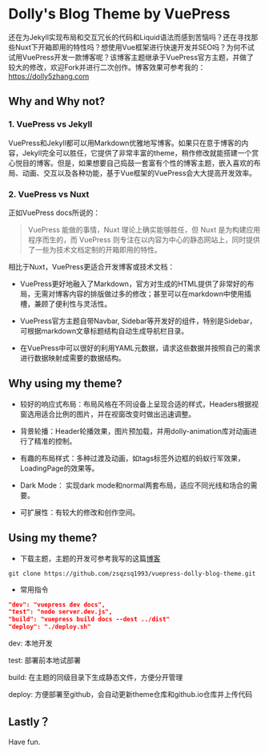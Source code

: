 # Dolly's Blog Theme by VuePress

还在为Jekyll实现布局和交互冗长的代码和Liquid语法而感到苦恼吗？还在寻找那些Nuxt下开箱即用的特性吗？想使用Vue框架进行快速开发并SEO吗？为何不试试用VuePress开发一款博客呢？该博客主题继承于VuePress官方主题，并做了较大的修改，欢迎Fork并进行二次创作。博客效果可参考我的：https://dolly5zhang.com	

## Why and Why not?

### 1. VuePress vs Jekyll

VuePress和Jekyll都可以用Markdown优雅地写博客。如果只在意于博客的内容，Jekyll完全可以胜任，它提供了非常丰富的theme，稍作修改就能搭建一个赏心悦目的博客。但是，如果想要自己捣鼓一套富有个性的博客主题，嵌入喜欢的布局、动画、交互以及各种功能，基于Vue框架的VuePress会大大提高开发效率。

### 2. VuePress vs Nuxt

正如VuePress docs所说的：

> VuePress 能做的事情，Nuxt 理论上确实能够胜任，但 Nuxt 是为构建应用程序而生的，而 VuePress 则专注在以内容为中心的静态网站上，同时提供了一些为技术文档定制的开箱即用的特性。

相比于Nuxt，VuePress更适合开发博客或技术文档：

* VuePress更好地融入了Markdown，官方对生成的HTML提供了非常好的布局，无需对博客内容的排版做过多的修改；甚至可以在markdown中使用插槽，兼顾了便利性与灵活性。

* VuePress官方主题自带Navbar, Sidebar等开发好的组件，特别是Sidebar，可根据markdown文章标题结构自动生成导航栏目录。

* 在VuePress中可以很好的利用YAML元数据，请求这些数据并按照自己的需求进行数据映射成需要的数据结构。

## Why using my theme?

* 较好的响应式布局：布局风格在不同设备上呈现合适的样式，Headers根据视窗选用适合比例的图片，并在视窗改变时做出迅速调整。

* 背景轮播：Header轮播效果，图片预加载，并用dolly-animation库对动画进行了精准的控制。

* 有趣的布局样式：多种过渡及动画，如tags标签外边框的蚂蚁行军效果，LoadingPage的效果等。

* Dark Mode： 实现dark mode和normal两套布局，适应不同光线和场合的需要。

* 可扩展性：有较大的修改和创作空间。

## Using my theme?

* 下载主题，主题的开发可参考我写的这篇[博客]([http://localhost:8080/blogs/2020/2020-06-13/VuePress%E6%90%AD%E5%BB%BA%E5%8D%9A%E5%AE%A2%E5%B0%8F%E7%BB%93.html](http://localhost:8080/blogs/2020/2020-06-13/VuePress搭建博客小结.html))

```
git clone https://github.com/zsqzsq1993/vuepress-dolly-blog-theme.git
```

* 常用指令

```json
"dev": "vuepress dev docs",
"test": "node server.dev.js",
"build": "vuepress build docs --dest ../dist"
"deploy": "./deploy.sh"
```

dev: 本地开发

test: 部署前本地试部署

build: 在主题的同级目录下生成静态文件，方便分开管理 

deploy: 方便部署至github，会自动更新theme仓库和github.io仓库并上传代码

## Lastly？

Have fun.